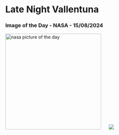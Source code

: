 # Late Night Vallentuna
### Image of the Day - NASA - 15/08/2024
<img src="https://apod.nasa.gov/apod/image/2408/PerseidM45Aurora_Heden1024.jpg" alt="nasa picture of the day" width="300"/>&nbsp; &nbsp; &nbsp; <img src="https://github-readme-streak-stats.herokuapp.com/?user=tempo-riz&theme=dracula" >
 
 
